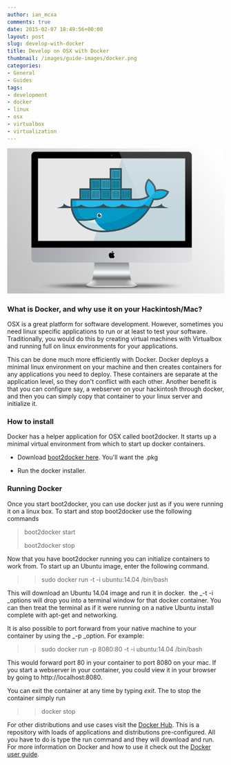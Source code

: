 ```yaml
---
author: ian_mcxa
comments: true
date: 2015-02-07 18:49:56+00:00
layout: post
slug: develop-with-docker
title: Develop on OSX with Docker
thumbnail: /images/guide-images/docker.png
categories:
- General
- Guides
tags:
- development
- docker
- linux
- osx
- virtualbox
- virtualization
---
```


![](/images/guide-images/docker.png)

### What is Docker, and why use it on your Hackintosh/Mac?


OSX is a great platform for software development. However, sometimes you need linux specific applications to run or at least to test your software. Traditionally, you would do this by creating virtual machines with Virtualbox and running full on linux environments for your applications.

This can be done much more efficiently with Docker. Docker deploys a minimal linux environment on your machine and then creates containers for any applications you need to deploy. These containers are separate at the application level, so they don't conflict with each other. Another benefit is that you can configure say, a webserver on your hackintosh through docker, and then you can simply copy that container to your linux server and initialize it.


### How to install


Docker has a helper application for OSX called boot2docker. It starts up a minimal virtual environment from which to start up docker containers.



	
  * Download [boot2docker here](https://github.com/boot2docker/osx-installer/releases). You'll want the .pkg

	
  * Run the docker installer.




### Running Docker


Once you start boot2docker, you can use docker just as if you were running it on a linux box. To start and stop boot2docker use the following commands


<blockquote>boot2docker start

boot2docker stop</blockquote>


Now that you have boot2docker running you can initialize containers to work from. To start up an Ubuntu image, enter the following command.


<blockquote>

> 
> sudo docker run -t -i ubuntu:14.04 /bin/bash
> 
> 
</blockquote>




This will download an Ubuntu 14.04 image and run it in docker.  the _-t -i _options will drop you into a terminal window for that docker container. You can then treat the terminal as if it were running on a native Ubuntu install complete with apt-get and networking.




It is also possible to port forward from your native machine to your container by using the _-p _option. For example:





<blockquote>

> 
> sudo docker run -p 8080:80 -t -i ubuntu:14.04 /bin/bash
> 
> 
</blockquote>




This would forward port 80 in your container to port 8080 on your mac. If you start a webserver in your container, you could view it in your browser by going to http://localhost:8080.




You can exit the container at any time by typing _exit_. The to stop the container simply run





<blockquote>

> 
> docker stop
> 
> 
</blockquote>




For other distributions and use cases visit the [Docker Hub](https://registry.hub.docker.com/). This is a repository with loads of applications and distributions pre-configured. All you have to do is type the run command and they will download and run. For more information on Docker and how to use it check out the [Docker user guide](http://docs.docker.com/userguide/).
